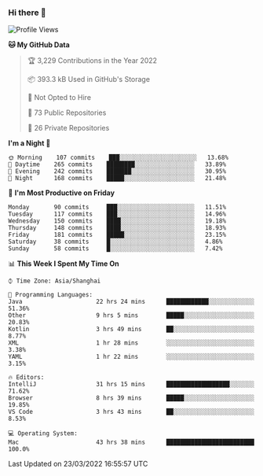 ### Hi there 👋

<!--
**qbosen/qbosen** is a ✨ _special_ ✨ repository because its `README.md` (this file) appears on your GitHub profile.

Here are some ideas to get you started:

- 🔭 I’m currently working on ...
- 🌱 I’m currently learning ...
- 👯 I’m looking to collaborate on ...
- 🤔 I’m looking for help with ...
- 💬 Ask me about ...
- 📫 How to reach me: ...
- 😄 Pronouns: ...
- ⚡ Fun fact: ...
-->

<!--START_SECTION:waka-->
![Profile Views](http://img.shields.io/badge/Profile%20Views-2-blue)

**🐱 My GitHub Data** 

> 🏆 3,229 Contributions in the Year 2022
 > 
> 📦 393.3 kB Used in GitHub's Storage 
 > 
> 🚫 Not Opted to Hire
 > 
> 📜 73 Public Repositories 
 > 
> 🔑 26 Private Repositories  
 > 
**I'm a Night 🦉** 

```text
🌞 Morning    107 commits    ███░░░░░░░░░░░░░░░░░░░░░░   13.68% 
🌆 Daytime    265 commits    ████████░░░░░░░░░░░░░░░░░   33.89% 
🌃 Evening    242 commits    ███████░░░░░░░░░░░░░░░░░░   30.95% 
🌙 Night      168 commits    █████░░░░░░░░░░░░░░░░░░░░   21.48%

```
📅 **I'm Most Productive on Friday** 

```text
Monday       90 commits     ███░░░░░░░░░░░░░░░░░░░░░░   11.51% 
Tuesday      117 commits    ███░░░░░░░░░░░░░░░░░░░░░░   14.96% 
Wednesday    150 commits    ████░░░░░░░░░░░░░░░░░░░░░   19.18% 
Thursday     148 commits    ████░░░░░░░░░░░░░░░░░░░░░   18.93% 
Friday       181 commits    █████░░░░░░░░░░░░░░░░░░░░   23.15% 
Saturday     38 commits     █░░░░░░░░░░░░░░░░░░░░░░░░   4.86% 
Sunday       58 commits     █░░░░░░░░░░░░░░░░░░░░░░░░   7.42%

```


📊 **This Week I Spent My Time On** 

```text
⌚︎ Time Zone: Asia/Shanghai

💬 Programming Languages: 
Java                     22 hrs 24 mins      ████████████░░░░░░░░░░░░░   51.36% 
Other                    9 hrs 5 mins        █████░░░░░░░░░░░░░░░░░░░░   20.83% 
Kotlin                   3 hrs 49 mins       ██░░░░░░░░░░░░░░░░░░░░░░░   8.77% 
XML                      1 hr 28 mins        ░░░░░░░░░░░░░░░░░░░░░░░░░   3.38% 
YAML                     1 hr 22 mins        ░░░░░░░░░░░░░░░░░░░░░░░░░   3.15%

🔥 Editors: 
IntelliJ                 31 hrs 15 mins      ██████████████████░░░░░░░   71.62% 
Browser                  8 hrs 39 mins       █████░░░░░░░░░░░░░░░░░░░░   19.85% 
VS Code                  3 hrs 43 mins       ██░░░░░░░░░░░░░░░░░░░░░░░   8.53%

💻 Operating System: 
Mac                      43 hrs 38 mins      █████████████████████████   100.0%

```


 Last Updated on 23/03/2022 16:55:57 UTC
<!--END_SECTION:waka-->
